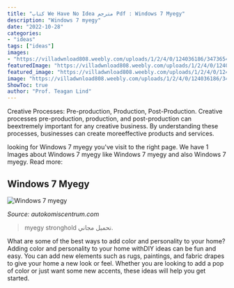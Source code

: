 ```yaml
---
title: "كتاب We Have No Idea مترجم Pdf : Windows 7 Myegy"
description: "Windows 7 myegy"
date: "2022-10-28"
categories:
- "ideas"
tags: ["ideas"]
images:
- "https://villadwnload808.weebly.com/uploads/1/2/4/0/124036186/347365434.jpg"
featuredImage: "https://villadwnload808.weebly.com/uploads/1/2/4/0/124036186/347365434.jpg"
featured_image: "https://villadwnload808.weebly.com/uploads/1/2/4/0/124036186/347365434.jpg"
image: "https://villadwnload808.weebly.com/uploads/1/2/4/0/124036186/347365434.jpg"
ShowToc: true
author: "Prof. Teagan Lind"
---
```



Creative Processes: Pre-production, Production, Post-Production.
Creative processes pre-production, production, and post-production can beextremely important for any creative business. By understanding these processes, businesses can create moreeffective products and services.

	

		
looking for Windows 7 myegy you've visit to the right page. We have 1 Images about Windows 7 myegy like Windows 7 myegy and also Windows 7 myegy. Read more:
		
    
## Windows 7 Myegy

<img loading=lazy src="https://villadwnload808.weebly.com/uploads/1/2/4/0/124036186/347365434.jpg" onerror="this.onerror=null;this.src='https://tse4.mm.bing.net/th?id=OIP.GxcMjq0VPa5Fr12bPrE5iQFNC7&amp;pid=15.1';" alt="Windows 7 myegy">

_Source: autokomiscentrum.com_

>myegy stronghold تحميل مجاني. 

	

What are some of the best ways to add color and personality to your home?
Adding color and personality to your home withDIY ideas can be fun and easy. You can add new elements such as rugs, paintings, and fabric drapes to give your home a new look or feel. Whether you are looking to add a pop of color or just want some new accents, these ideas will help you get started.

